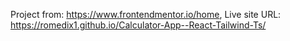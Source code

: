 Project from: https://www.frontendmentor.io/home, 
Live site URL: https://romedix1.github.io/Calculator-App--React-Tailwind-Ts/
